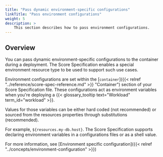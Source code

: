 ```yaml
---
title: "Pass dynamic environment-specific configurations"
linkTitle: "Pass environment configurations"
weight: 5
description: >
    This section describes how to pass environment configurations.
---
```


## Overview

You can pass dynamic environment-specific configurations to the container during a deployment. The Score Specification enables a special environment resource type to be used to support such use cases.

Environment configurations are set within the [`container`]({{< relref "../reference/score-spec-reference.md" >}} "Container") section of your Score Specification file. These configurations act as environment variables when you're deploying a {{< glossary_tooltip text="Workload" term_id="workload" >}}.

Values for those variables can be either hard coded (not recommended) or sourced from the resources properties through substitutions (recommended).

For example, `${resources.my-db.host}`. The Score Specification supports declaring environment variables in a configurations files or as a shell value.

For more information, see [Environment specific configuration]({{< relref "../concepts/environment-configuration" >}})
